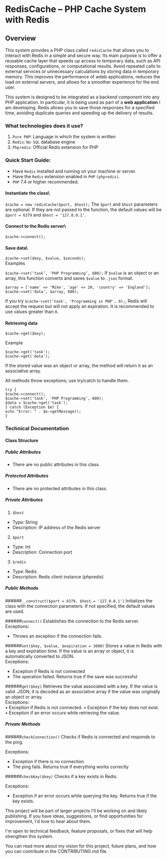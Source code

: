 # RedisCache – PHP Cache System with Redis
## Overview
This system provides a PHP class called `redisCache` that allows you to interact with Redis in a simple and secure way. Its main purpose is to offer a reusable cache layer that speeds up access to temporary data, such as API responses, configurations, or computational results.
Avoid repeated calls to external services or unnecessary calculations by storing data in temporary memory. This improves the performance of wdeb applications, reduces the load on external servers, and allows for a smoother experience for the end user.

This system is designed to be integrated as a backend component into any PHP application. In particular, it is being used as part of a **web application** I am developing.
Redis allows you to save those responses for a specified time, avoiding duplicate queries and speeding up the delivery of results.

### What technologies does it use?

1. `Pure PHP`: Language in which the system is written
2. `Redis`: `No-SQL` database engine
3. `Phpredis`: Official Redis extension for PHP

### Quick Start Guide:
+ Have `Redis` installed and running on your machine or server.
+ Have the `Redis` extension enabled in `PHP` `(phpredis)`.
+ `PHP` 7.4 or higher recommended.

#### **Instantiate the class**\
`$cache = new redisCache($port, $host);`
The `$port` and `$host` parameters are optional. If they are not passed to the function, the default values ​​will be `$port = 6379` and `$host = ‘127.0.0.1’`.

#### **Connect to the Redis server**\
`$cache->connect();`

#### **Save data**\
`$cache->set($key, $value, $seconds);`\
Examples

`$cache->set(‘task’, ‘PHP Programming’, 600);`
If `$value` is an object or an array, this function converts and saves `$value` to `.json` format.
```
$array = ['name' => 'Mike', 'age' => 20, 'country' => 'England'];
$cache->set('data', $array, 600);
```
If you try `$cache->set('task', 'Programming in PHP', 0);`, Redis will accept the request but will not apply an expiration. It is recommended to use values ​​greater than `0`.

#### **Retrieving data**

`$cache->get($key);`

Example

```
$cache->get('task');
$cache->get('data');
```
If the stored value was an object or array, the method will return it as an associative array.

All methods throw exceptions; use try/catch to handle them.
```
try {
$cache->connect();
$cache->set('task', 'PHP Programming', 600);
$data = $cache->get('task');
} catch (Exception $e) {
echo "Error: " . $e->getMessage();
}
```

### Technical Documentation

#### **Class Structure**

##### **Public Attributes**

- There are no public attributes in this class.

##### **Protected Attributes**

- There are no protected attributes in this class.

##### **Private Attributes**
1. `$host`
- Type: String
- Description: IP address of the Redis server
2. `$port`
- Type: Int
- Description: Connection port
3. `$redis`
- Type: Redis
- Description: Redis client instance (phpredis)

##### **Public Methods**

######`__construct($port = 6379, $host = '127.0.0.1')`
Initializes the class with the connection parameters. If not specified, the default values ​​are used.

######`connect()`
Establishes the connection to the Redis server.\
Exceptions:
- Throws an exception if the connection fails.

######`set($key, $value, $expiration = 3600)`
Stores a value in Redis with a key and expiration time. If the value is an array or object, it is automatically converted to JSON.\
Exceptions:
- Exception if Redis is not connected
- The operation failed.
Returns true if the save was successful

######`get($key)`
Retrieves the value associated with a key. If the value is valid .JSON, it is decoded as an associative array if the value was originally an object or array.\
Exceptions:\
• Exception if Redis is not connected.
• Exception if the key does not exist.
• Exception if an error occurs while retrieving the value.

##### **Private Methods**

######`checkConnection()`
Checks if Redis is connected and responds to the ping.

Exceptions:
- Exception if there is no connection
- The ping fails.
Returns true if everything works correctly

######`checkKey($key)`
Checks if a key exists in Redis.

Exceptions:
- Exception if an error occurs while querying the key.
Returns true if the key exists.

This project will be part of larger projects I'll be working on and likely publishing.
If you have ideas, suggestions, or find opportunities for improvement, I'd love to hear about them.

I'm open to technical feedback, feature proposals, or fixes that will help strengthen this system.


You can read more about my vision for this project, future plans, and how you can contribute in the CONTRIBUTING.md file.

